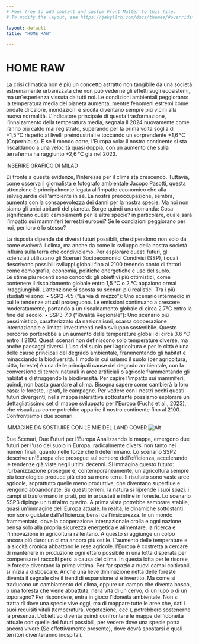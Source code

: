 ```yaml
---
# Feel free to add content and custom Front Matter to this file.
# To modify the layout, see https://jekyllrb.com/docs/themes/#overriding-theme-defaults

layout: default
title: "HOME RAW"

---
```


# HOME RAW
La crisi climatica non è più un concetto astratto non tangibile da una società estremamente urbanizzata che non può vederne gli effetti sugli ecosistemi, ma un’esperienza vissuta da tutti noi. Le condizioni ambientali peggiorano: la temperatura media del pianeta aumenta, mentre fenomeni estremi come ondate di calore, inondazioni e siccità diventano sempre più vicini alla nuova normalità.
L'indicatore principale di questa trasformazione, l’innalzamento della temperatura media, segnala il 2024 nuovamente come l’anno più caldo mai registrato, superando per la prima volta soglia di +1,5 °C rispetto ai livelli preindustriali e toccando un sorprendente +1,6 °C (Copernicus). E se il mondo corre, l’Europa vola: il nostro continente si sta riscaldando a una velocità quasi doppia, con un aumento che sulla terraferma ha raggiunto +2,6 °C già nel 2023.

INSERIRE GRAFICO DI MILAD 

Di fronte a queste evidenze, l'interesse per il clima sta crescendo. Tuttavia, come osserva il giornalista e fotografo ambientale Jacopo Pasotti, questa attenzione è principalmente legata all'impatto economico che alla salvaguardia dell'ambiente in sé. La nostra preoccupazione, sembra, aumenta con la consapevolezza dei danni per la nostra specie. Ma noi non siamo gli unici abitanti del pianeta. Sorge quindi una domanda: Cosa significano questi cambiamenti per le altre specie? in particolare, quale sarà l’impatto sui mammiferi terrestri europei? Se le condizioni peggiorano per noi, per loro è lo stesso? 

La risposta dipende dai diversi futuri possibili, che dipendono non solo da come evolverà il clima, ma anche da come lo sviluppo della nostra società influirà sulla terra che condividiamo. Per esplorare questi futuri, gli scienziati utilizzano gli Scenari Socioeconomici Condivisi (SSP), i quali descrivono possibili sviluppi globali fino al 2100 tenendo conto di fattori come demografia, economia, politiche energetiche e uso del suolo.  
Le stime più recenti sono concordi: gli obiettivi più ottimistici, come contenere il riscaldamento globale entro 1,5 °C o 2 °C appaiono ormai irraggiungibili. L’attenzione si sposta su scenari più realistici. Tra i più studiati vi sono:
•	SSP2-4.5 (“La via di mezzo”): Uno scenario intermedio in cui le tendenze attuali proseguono. Le emissioni continuano a crescere moderatamente, portando a un riscaldamento globale di circa 2.7°C entro la fine del secolo.
•	SSP3-7.0 (“Rivalità Regionale”): Uno scenario più pessimistico, caratterizzato da nazionalismi, scarsa cooperazione internazionale e limitati investimenti nello sviluppo sostenibile. Questo percorso porterebbe a un aumento delle temperature globali di circa 3.6 °C entro il 2100.
Questi scenari non definiscono solo temperature diverse, ma anche paesaggi diversi. L’uso del suolo per l’agricoltura e per le città è una delle cause principali del degrado ambientale, frammentando gli habitat e minacciando la biodiversità.
Il modo in cui usiamo il suolo (per agricoltura, città, foreste) è una delle principali cause del degrado ambientale, con la conversione di terreni naturali in aree artificiali o agricole frammentando gli habitat e distruggendo la biodiversità.
Per capire l'impatto sui mammiferi, quindi, non basta guardare al clima. Bisogna sapere come cambierà la loro casa: le foreste, i prati, le campagne. Per vedere con i nostri occhi questi futuri divergenti, nella mappa interattiva sottostante possiamo esplorare un dettagliatissimo set di mappe sviluppato per l'Europa (Fuchs et al., 2023), che visualizza come potrebbe apparire il nostro continente fino al 2100. Confrontiamo i due scenari. 

IMMAGINE DA SOSTIUIRE CON LE MIE DEL LAND COVER
![Alt]("../Land_cover/mappa_Presente.png")

Due Scenari, Due Futuri per l'Europa
Analizzando le mappe, emergono due futuri per l'uso del suolo in Europa, radicalmente diversi non tanto nei numeri finali, quanto nelle forze che li determinano.
Lo scenario SSP2 descrive un'Europa che prosegue sul sentiero dell'efficienza, accelerando le tendenze già viste negli ultimi decenni. Si immagina questo futuro: l’urbanizzazione prosegue e, contemporaneamente, un'agricoltura sempre più tecnologica produce più cibo su meno terra. Il risultato sono vaste aree agricole, soprattutto quelle meno produttive, che diventano superflue e vengono abbandonate. Su questi terreni, la natura si riprende i suoi spazi: i campi si trasformano in prati, poi in arbusteti e infine in foreste. 
Lo scenario SSP3 dipinge un tutt’altro quadro. A prima vista potrebbe sembrare stabile, quasi un'immagine dell'Europa attuale. In realtà, le dinamiche sottostanti non sono guidate dall’efficienza, bensì dall’insicurezza. In un mondo frammentato, dove la cooperazione internazionale crolla e ogni nazione pensa solo alla propria sicurezza energetica e alimentare, la ricerca e l'innovazione in agricoltura rallentano. A questo si aggiunge un colpo ancora più duro: un clima ancora più ostile. L'aumento delle temperature e la siccità cronica abbattono le rese agricole. l'Europa è costretta a cercare di mantenere in produzione ogni ettaro possibile in una lotta disperata per compensare i raccolti persi a causa del clima. In questa lotta per le risorse, le foreste diventano la prima vittima. Per far spazio a nuovi campi coltivabili, si inizia a disboscare. Anche una lieve diminuzione netta delle foreste diventa il segnale che il trend di espansione si è invertito.
Ma come si traducono un cambiamento del clima, oppure un campo che diventa bosco, o una foresta che viene abbattuta, nella vita di un cervo, di un lupo o di un toporagno? Per rispondere, entra in gioco l’idoneità ambientale.
Non si tratta di dove una specie vive oggi, ma di mappare tutte le aree che, dati i suoi requisiti vitali (temperatura, vegetazione, ecc.), potrebbero sostenerne la presenza. L'obiettivo diventa quindi confrontare le mappe dell'idoneità attuale con quelle dei futuri possibili, per vedere dove una specie potrà ancora vivere (Se effettivamente presente), dove dovrà spostarsi e quali territori diventeranno inospitali.
